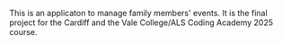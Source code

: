 This is an applicaton to manage family members' events. It is the final project for the Cardiff and the Vale College/ALS Coding Academy 2025 course. 
